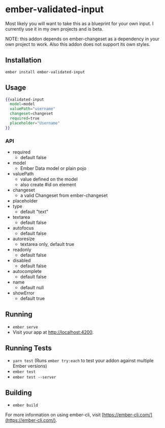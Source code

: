 # ember-validated-input

Most likely you will want to take this as a blueprint for your own input. I currently use it in my own projects and is beta.

NOTE: this addon depends on ember-changeset as a dependency in your own project to work.  Also this addon does not support its own styles.

## Installation

`ember install ember-validated-input`

## Usage

```hbs
{{validated-input 
  model=model
  valuePath="username"
  changeset=changeset
  required=true
  placeholder="Username"
}}
```

### API

- required 
  - default false
- model 
  - Ember Data model or plain pojo
- valuePath 
  - value defined on the model
  - also create #id on element
- changeset 
  - a valid Changeset from ember-changeset
- placeholder
- type 
  - default "text"
- textarea 
  - default false
- autofocus 
  - default false
- autoresize 
  - textarea only, default true
- readonly 
  - default false
- disabled 
  - default false
- autocomplete 
  - default false
- name 
  - default null
- showError 
  - default true

## Running

* `ember serve`
* Visit your app at [http://localhost:4200](http://localhost:4200).

## Running Tests

* `yarn test` (Runs `ember try:each` to test your addon against multiple Ember versions)
* `ember test`
* `ember test --server`

## Building

* `ember build`

For more information on using ember-cli, visit [https://ember-cli.com/](https://ember-cli.com/).
